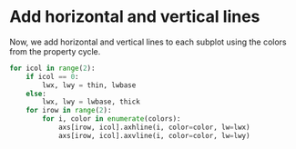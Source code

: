 # Add horizontal and vertical lines

Now, we add horizontal and vertical lines to each subplot using the colors from the property cycle.

```python
for icol in range(2):
    if icol == 0:
        lwx, lwy = thin, lwbase
    else:
        lwx, lwy = lwbase, thick
    for irow in range(2):
        for i, color in enumerate(colors):
            axs[irow, icol].axhline(i, color=color, lw=lwx)
            axs[irow, icol].axvline(i, color=color, lw=lwy)
```
